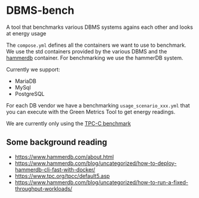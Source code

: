 # DBMS-bench
A tool that benchmarks various DBMS systems agains each other and looks at energy usage

The `compose.yml` defines all the containers we want to use to benchmark. We use the std containers provided by the
various DBMS and the [hammerdb](https://www.hammerdb.com/) container. For benchmarking we use the
hammerDB system.

Currently we support:

- MariaDB
- MySql
- PostgreSQL

For each DB vendor we have a benchmarking `usage_scenario_xxx.yml` that you can execute with the Green Metrics Tool to
get energy readings.

We are currently only using the [TPC-C benchmark](https://en.wikipedia.org/wiki/TPC-C)

## Some background reading

- https://www.hammerdb.com/about.html
- https://www.hammerdb.com/blog/uncategorized/how-to-deploy-hammerdb-cli-fast-with-docker/
- https://www.tpc.org/tpcc/default5.asp
- https://www.hammerdb.com/blog/uncategorized/how-to-run-a-fixed-throughput-workloads/
